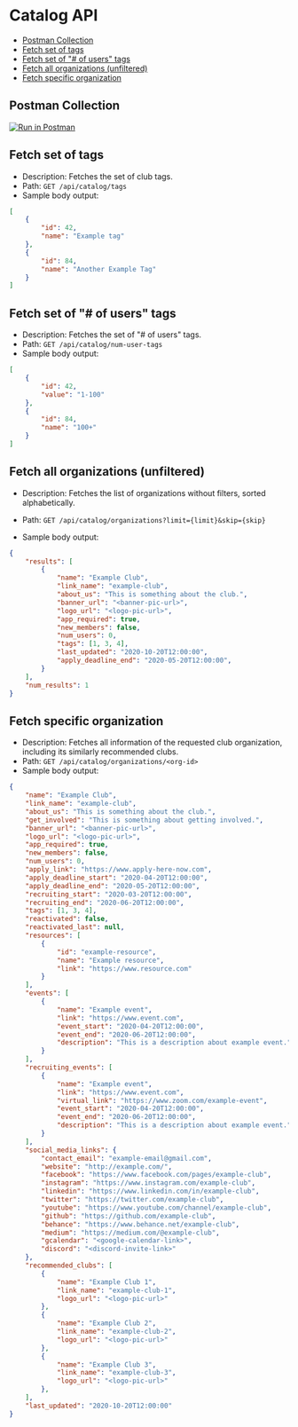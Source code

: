 # Catalog API

<!-- MarkdownTOC autolink="true" -->

* [Postman Collection](#postman-collection)
* [Fetch set of tags](#fetch-set-of-tags)
* [Fetch set of "# of users" tags](#fetch-set-of--of-users-tags)
* [Fetch all organizations \(unfiltered\)](#fetch-all-organizations-unfiltered)
* [Fetch specific organization](#fetch-specific-organization)

<!-- /MarkdownTOC -->

## Postman Collection
[![Run in Postman](https://run.pstmn.io/button.svg)](https://app.getpostman.com/run-collection/22c503354cc0ceb840ab?action=collection%2Fimport)


## Fetch set of tags
* Description: Fetches the set of club tags.
* Path: `GET /api/catalog/tags`
* Sample body output:
```json
[
    {
        "id": 42,
        "name": "Example tag"
    },
    {
        "id": 84,
        "name": "Another Example Tag"
    }
]
```

## Fetch set of "# of users" tags
* Description: Fetches the set of "# of users" tags.
* Path: `GET /api/catalog/num-user-tags`
* Sample body output:
```json
[
    {
        "id": 42,
        "value": "1-100"
    },
    {
        "id": 84,
        "name": "100+"
    }
]
```

## Fetch all organizations (unfiltered)
* Description: Fetches the list of organizations without filters, sorted alphabetically.
* Path: `GET /api/catalog/organizations?limit={limit}&skip={skip}`

* Sample body output:
```json
{
    "results": [
        {
            "name": "Example Club",
            "link_name": "example-club",
            "about_us": "This is something about the club.",
            "banner_url": "<banner-pic-url>",
            "logo_url": "<logo-pic-url>",
            "app_required": true,
            "new_members": false,
            "num_users": 0,
            "tags": [1, 3, 4],
            "last_updated": "2020-10-20T12:00:00",
            "apply_deadline_end": "2020-05-20T12:00:00",
        }
    ],
    "num_results": 1
}
```

## Fetch specific organization
* Description: Fetches all information of the requested club organization, including its similarly recommended clubs.
* Path: `GET /api/catalog/organizations/<org-id>`
* Sample body output:
```json
{
    "name": "Example Club",
    "link_name": "example-club",
    "about_us": "This is something about the club.",
    "get_involved": "This is something about getting involved.",
    "banner_url": "<banner-pic-url>",
    "logo_url": "<logo-pic-url>",
    "app_required": true,
    "new_members": false,
    "num_users": 0,
    "apply_link": "https://www.apply-here-now.com",
    "apply_deadline_start": "2020-04-20T12:00:00",
    "apply_deadline_end": "2020-05-20T12:00:00",
    "recruiting_start": "2020-03-20T12:00:00",
    "recruiting_end": "2020-06-20T12:00:00",
    "tags": [1, 3, 4],
    "reactivated": false,
    "reactivated_last": null,
    "resources": [
        {
            "id": "example-resource",
            "name": "Example resource",
            "link": "https://www.resource.com"
        }
    ],
    "events": [
        {
            "name": "Example event",
            "link": "https://www.event.com",
            "event_start": "2020-04-20T12:00:00",
            "event_end": "2020-06-20T12:00:00",
            "description": "This is a description about example event.",
        }
    ],
    "recruiting_events": [
        {
            "name": "Example event",
            "link": "https://www.event.com",
            "virtual_link": "https://www.zoom.com/example-event",
            "event_start": "2020-04-20T12:00:00",
            "event_end": "2020-06-20T12:00:00",
            "description": "This is a description about example event.",
        }
    ],
    "social_media_links": {
        "contact_email": "example-email@gmail.com",
        "website": "http://example.com/",
        "facebook": "https://www.facebook.com/pages/example-club",
        "instagram": "https://www.instagram.com/example-club",
        "linkedin": "https://www.linkedin.com/in/example-club",
        "twitter": "https://twitter.com/example-club",
        "youtube": "https://www.youtube.com/channel/example-club",
        "github": "https://github.com/example-club",
        "behance": "https://www.behance.net/example-club",
        "medium": "https://medium.com/@example-club",
        "gcalendar": "<google-calendar-link>",
        "discord": "<discord-invite-link>"
    },
    "recommended_clubs": [
        {
            "name": "Example Club 1",
            "link_name": "example-club-1",
            "logo_url": "<logo-pic-url>"
        },
        {
            "name": "Example Club 2",
            "link_name": "example-club-2",
            "logo_url": "<logo-pic-url>"
        },
        {
            "name": "Example Club 3",
            "link_name": "example-club-3",
            "logo_url": "<logo-pic-url>"
        },
    ],
    "last_updated": "2020-10-20T12:00:00"
}
```
